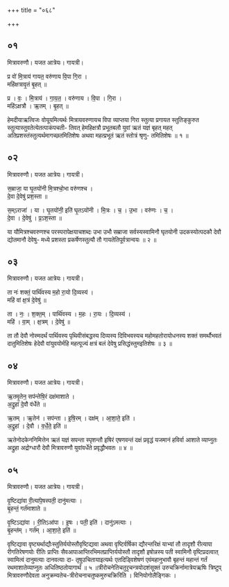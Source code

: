 +++
title = "०६८"

+++


## ०१
मित्रावरुणौ। यजत आत्रेयः। गायत्री।

प्र वो॑ मि॒त्राय॑ गायत॒ वरु॑णाय वि॒पा गि॒रा ।  
महि॑क्षत्रावृ॒तं बृ॒हत् ॥

प्र । वः॒ । मि॒त्राय॑ । गा॒य॒त॒ । वरु॑णाय । वि॒पा । गि॒रा ।  
महि॑ऽक्षत्रौ । ऋ॒तम् । बृ॒हत् ॥

हेमदीयाऋत्विजः वोयूयमित्यर्थः मित्रायवरुणायच विपा व्याप्तया गिरा स्तुत्या प्रगायत स्तुतिङ्कुरुत स्तुत्यास्तुवतेत्येतत्पाकंपचती- तिवत् हेमहिक्षत्रौ प्रभूतबलौ युवां ऋतं यज्ञं बृहत् महत् अतिप्रशस्तंस्तुत्यर्थमागच्छतमितिशेषः अथवा महत्प्रभूतं ऋतं स्तोत्रं श्रृणु- तमितिशेषः ॥ १ ॥

## ०२
मित्रावरुणौ। यजत आत्रेयः। गायत्री।

स॒म्राजा॒ या घृ॒तयो॑नी मि॒त्रश्चो॒भा वरु॑णश्च ।  
दे॒वा दे॒वेषु॑ प्रश॒स्ता ॥

स॒म्ऽराजा॑ । या । घृ॒तयो॑नी॒ इति॑ घृ॒तऽयो॑नी । मि॒त्रः । च॒ । उ॒भा । वरु॑णः । च॒ ।  
दे॒वा । दे॒वेषु॑ । प्र॒ऽश॒स्ता ॥

या यौमित्रश्चवरुणश्च परस्परापेक्षयाचशब्दः उभा उभौ सम्राजा सर्वस्यस्वामिनौ घृतयोनी उदकस्योत्पदकौ देवौ द्योतमानौ देवेषु- मध्ये प्रशस्ता प्रकर्षेणस्तुत्यौ तौ गायतेतिपूर्वत्रान्वयः ॥ २ ॥

## ०३
मित्रावरुणौ। यजत आत्रेयः। गायत्री।

ता नः॑ शक्तं॒ पार्थि॑वस्य म॒हो रा॒यो दि॒व्यस्य॑ ।  
महि॑ वां क्ष॒त्रं दे॒वेषु॑ ॥

ता । नः॒ । श॒क्त॒म् । पार्थि॑वस्य । म॒हः । रा॒यः । दि॒व्यस्य॑ ।  
महि॑ । वा॒म् । क्ष॒त्रम् । दे॒वेषु॑ ॥

ता तौ देवौ नोस्मदर्थं पार्थिवस्य पृथिवीसंबद्धस्य दिव्यस्य दिविभवस्यच महोमहतोरायोधनस्य शक्तं समर्थौभवतं दातुमितिशेषः हेदेवौ वांयुवयोर्महि महत्पूज्यं क्षत्रं बलं देवेषु प्रसिद्धंस्तुमइतिशेषः ॥ ३ ॥

## ०४
मित्रावरुणौ। यजत आत्रेयः। गायत्री।

ऋ॒तमृ॒तेन॒ सप॑न्तेषि॒रं दक्ष॑माशाते ।  
अ॒द्रुहा॑ दे॒वौ व॑र्धेते ॥

ऋ॒तम् । ऋ॒तेन॑ । सप॑न्ता । इ॒षि॒रम् । दक्ष॑म् । आ॒शा॒ते॒ इति॑ ।  
अ॒द्रुहा॑ । दे॒वौ । व॒र्धे॒ते॒ इति॑ ॥

ऋतेनोदकेननिमित्तेन ऋतं यज्ञं सपन्ता स्पृशन्तौ इषिरं एषणवन्तं दक्षं प्रवृद्धं यजमानं हविर्वा आशाते व्याप्नुतः अद्रुहा अद्रोग्धारौ देवौ मित्रावरुणौ युवांवर्धेते प्रवृद्धौभवतः ॥ ४ ॥

## ०५
मित्रावरुणौ। यजत आत्रेयः। गायत्री।

वृ॒ष्टिद्या॑वा री॒त्या॑पे॒षस्पती॒ दानु॑मत्याः ।  
बृ॒हन्तं॒ गर्त॑माशाते ॥

वृ॒ष्टिऽद्या॑वा । री॒तिऽआ॑पा । इ॒षः । पती॒ इति॑ । दानु॑ऽमत्याः ।  
बृ॒हन्त॑म् । गर्त॑म् । आ॒शा॒ते॒ इति॑ ॥

वृष्टिद्यावा वृष्ट्यर्थाद्यौःस्तुतिर्ययोस्तौवृष्टिद्यावा अथवा वृष्टिर्वर्षिका द्यौरन्तरिक्षं याभ्यां तौ तादृशौ रीत्यापा रीगतिरेषणयोः रीतिः प्राप्तिः सैवआपाआप्तिरभिमतप्राप्तिर्ययोस्तौ तादृशौ इषोन्नस्य पती स्वामिनौ वृष्टिप्रदत्वात् स्वामित्वं दानुमत्याः दानवत्याः दा- तृषुउचितायाइत्यर्थः एतदिड्विशेषणं एवंमहानुभावौ बृहन्तं महान्तं गर्तं रथमाशातेव्याप्नुतः अधितिष्ठतोयागार्थं ॥ ५ ॥त्रीरोचनेतिचतुरृचन्त्रयोदशंसूक्तं उरुचक्रिर्नामात्रेयऋषिः त्रिष्टुप् मित्रावरुणौदेवता अनुक्रम्यतेच-त्रीरोचनाचतुष्कमुरुचक्रिरिति । विनियोगोलैङ्गिकः ।